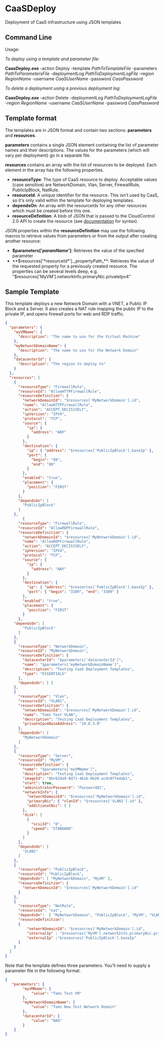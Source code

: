 # CaaSDeploy
Deployment of CaaS infrastructure using JSON templates

## Command Line
Usage: 

*To deploy using a template and parameter file:*

**CaasDeploy.exe** -action Deploy -template *PathToTemplateFile* -parameters *PathToParametersFile* -deploymentLog *PathToDeploymentLogFile* -region *RegionName* -username *CaaSUserName* -password *CaasPassword*

*To delete a deployment using a previous deployment log*:

**CaasDeploy.exe** -action Delete -deploymentLog *PathToDeploymentLogFile* -region *RegionName* -username *CaaSUserName* -password *CaasPassword*

## Template format
The templates are in JSON format and contain two sections: **parameters** and **resources**.

**parameters** contains a single JSON element containing the list of parameter names and their descriptions. The values for the parameters
(which will vary per deployment) go in a separate file.

**resources** contains an array with the list of resources to be deployed. Each element in the array has the following properties.

* **resourceType**: The type of CaaS resource to deploy. Acceptable values (case sensitive) are NetworkDomain, Vlan, Server, FirewallRule, PublicIpBlock, NatRule.
* **resourceId**: A unique identifier for the resource. This isn't used by CaaS, so it's only valid within the template for deploying templates.
* **dependsOn**: An array with the resourceIds for any other resources which must be created before this one.
* **resourceDefinition**: A blob of JSON that is passed to the CloudControl 2.0 API to create the resource (see [documentation](https://community.opsourcecloud.net/Browse.jsp?id=e5b1a66815188ad439f76183b401f026) for syntax).

JSON properties within the **resourceDefinition** may use the following macros to retrieve values from parameters or from the output after creating another resource:

* **$parameters['*paramName*']**: Retrieves the value of the specfied parameter
* **$resources['*resourceId*']._propertyPath_**: Retrieves the value of the requested property for a previously created resource. The properties can be several levels deep, e.g. "$resources['MyVM'].networkInfo.primaryNic.privateIpv4"

## Sample Template
This template deploys a new Network Domain with a VNET, a Public IP Block and a Server. It also creates a NAT rule mapping the 
public IP to the private IP, and opens firewall ports for web and RDP traffic.
```json
{
  "parameters": {
    "myVMName": {
      "description": "The name to use for the Virtual Machine"
    },
    "myNetworkDomainName": {
      "description": "The name to use for the Network Domain"
    },
    "datacenterId": {
      "description": "The region to deploy to"
    }
  },
  "resources": [
    {
      "resourceType": "FirewallRule",
      "resourceId": "AllowHTTPFirewallRule",
      "resourceDefinition": {
        "networkDomainId": "$resources['MyNetworkDomain'].id",
        "name": "AllowHTTPFirewallRule",
        "action": "ACCEPT_DECISIVELY",
        "ipVersion": "IPV4",
        "protocol": "TCP",
        "source": {
          "ip": {
            "address": "ANY"
          }
        },
        "destination": {
          "ip": { "address": "$resources['PublicIpBlock'].baseIp" },
          "port": {
            "begin": "80",
            "end": "80"
          }
        },
        "enabled": "true",
        "placement": {
          "position": "FIRST"
        }
      },
      "dependsOn": [
        "PublicIpBlock"
      ]
    },
        {
      "resourceType": "FirewallRule",
      "resourceId": "AllowRDPFirewallRule",
      "resourceDefinition": {
        "networkDomainId": "$resources['MyNetworkDomain'].id",
        "name": "AllowRDPFirewallRule",
        "action": "ACCEPT_DECISIVELY",
        "ipVersion": "IPV4",
        "protocol": "TCP",
        "source": {
          "ip": {
            "address": "ANY"
          }
        },
        "destination": {
          "ip": { "address": "$resources['PublicIpBlock'].baseIp" },
          "port": { "begin": "3389", "end": "3389" }
        },
        "enabled": "true",
        "placement": {
          "position": "FIRST"
        }
      },
    "dependsOn": [
        "PublicIpBlock"
      ]
    },
    {
      "resourceType": "NetworkDomain",
      "resourceId": "MyNetworkDomain",
      "resourceDefinition": {
        "datacenterId": "$parameters['datacenterId']",
        "name": "$parameters['myNetworkDomainName']",
        "description": "Testing CaaS Deployment Templates",
        "type": "ESSENTIALS"
      },
      "dependsOn": [ ]
    },
    {
      "resourceType": "Vlan",
      "resourceId": "VLAN1",
      "resourceDefinition": {
        "networkDomainId": "$resources['MyNetworkDomain'].id",
        "name": "Toms Test VLAN",
        "description": "Testing CaaS Deployment Templates",
        "privateIpv4BaseAddress": "10.0.3.0"
      },
      "dependsOn": [
        "MyNetworkDomain"
      ]
    },
    {
      "resourceType": "Server",
      "resourceId": "MyVM",
      "resourceDefinition": {
        "name": "$parameters['myVMName']",
        "description": "Testing CaaS Deployment Templates",
        "imageId": "8bc629a9-8d71-4b1b-8b26-acdc077edab1",
        "start": true,
        "administratorPassword": "Password@1",
        "networkInfo": {
          "networkDomainId": "$resources['MyNetworkDomain'].id",
          "primaryNic": { "vlanId": "$resources['VLAN1'].id" },
          "additionalNic": [ ]
        },
        "disk": [
          {
            "scsiId": "0",
            "speed": "STANDARD"
          }
        ]
      },
      "dependsOn": [
        "VLAN1"
      ]
    },
    {
      "resourceType": "PublicIpBlock",
      "resourceId": "PublicIpBlock",
      "dependsOn": [ "MyNetworkDomain", "MyVM" ],
      "resourceDefinition": {
        "networkDomainId": "$resources['MyNetworkDomain'].id"
      }
    },
    {
      "resourceType": "NatRule",
      "resourceId": "nat",
      "dependsOn":  [ "MyNetworkDomain", "PublicIpBlock", "MyVM", "VLAN1"],
      "resourceDefinition": 
      {
          "networkDomainId": "$resources['MyNetworkDomain'].id",
          "internalIp" : "$resources['MyVM'].networkInfo.primaryNic.privateIpv4",
          "externalIp" :"$resources['PublicIpBlock'].baseIp"
      }
    }
  ]
}
```
Note that the template defines three parameters. You'll need to supply a parameter file in the following format.
```json
{
   "parameters": {
        "myVMName": {
            "value": "Toms Test VM"
        },
        "myNetworkDomainName": {
            "value": "Toms New Test Network Domain"
        },
        "datacenterId": {
            "value": "NA9"
        }
    }
}
```
